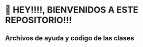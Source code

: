 # 👋 HEY!!!!, BIENVENIDOS A ESTE REPOSITORIO!!!
## Archivos de ayuda y codigo de las clases


<!---
Str1edge/Str1edge is a ✨ special ✨ repository because its `README.md` (this file) appears on your GitHub profile.
You can click the Preview link to take a look at your changes.
--->
